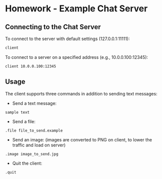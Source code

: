 # Homework - Example Chat Server
## Connecting to the Chat Server
To connect to the server with default settings (127.0.0.1:11111):
```bash
client
```

To connect to a server on a specified address (e.g., 10.0.0.100:12345):
```bash
client 10.0.0.100:12345
```

## Usage
The client supports three commands in addition to sending text messages:
- Send a text message:
```text
sample text
```
- Send a file:
```text
.file file_to_send.example
```
- Send an image: (images are converted to PNG on client, to lower the traffic and load on server)
```text
.image image_to_send.jpg
```
- Quit the client:
```text
.quit
```
